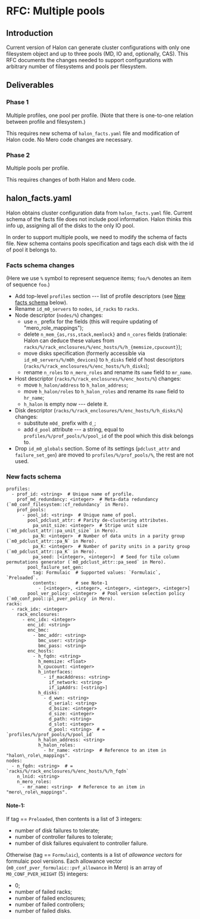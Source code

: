 # RFC: Multiple pools

## Introduction

Current version of Halon can generate cluster configurations with only
one filesystem object and up to three pools (MD, IO and, optionally,
CAS).  This RFC documents the changes needed to support configurations
with arbitrary number of filesystems and pools per filesystem.

## Deliverables

### Phase 1

Multiple profiles, one pool per profile. (Note that there is
one-to-one relation between profile and filesystem.)

This requires new schema of `halon_facts.yaml` file and modification
of Halon code.  No Mero code changes are necessary.

### Phase 2

Multiple pools per profile.

This requires changes of both Halon and Mero code.

## halon_facts.yaml

Halon obtains cluster configuration data from `halon_facts.yaml` file.
Current schema of the facts file does not include pool information.
Halon thinks this info up, assigning all of the disks to the only IO
pool.

In order to support multiple pools, we need to modify the schema of
facts file.  New schema contains pools specification and tags each
disk with the id of pool it belongs to.

### Facts schema changes

(Here we use `%` symbol to represent sequence items; `foo/%` denotes
an item of sequence `foo`.)

- Add top-level `profiles` section --- list of profile descriptors
  (see [New facts schema](#new-facts-schema) below).
- Rename `id_m0_servers` to `nodes`, `id_racks` to `racks`.
- Node descriptor (`nodes/%`) changes:
  - use `n_` prefix for the fields (this will require updating of
    "mero\_role\_mappings");
  - delete `n_mem_{as,rss,stack,memlock}` and `n_cores` fields
    (rationale: Halon can deduce these values from
    `racks/%/rack_enclosures/%/enc_hosts/%/h_{memsize,cpucount}`);
  - move disks specification (formerly accessible via
    `id_m0_servers/%/m0h_devices`) to `h_disks` field of host descriptors
    (`racks/%/rack_enclosures/%/enc_hosts/%/h_disks`);
  - rename `n_roles` to `n_mero_roles` and rename its `name` field to
    `mr_name`.
- Host descriptor (`racks/%/rack_enclosures/%/enc_hosts/%`) changes:
  - move `h_halon/address` to `h_halon_address`;
  - move `h_halon/roles` to `h_halon_roles` and rename its `name` field
    to `hr_name`;
  - `h_halon` is empty now --- delete it.
- Disk descriptor (`racks/%/rack_enclosures/%/enc_hosts/%/h_disks/%`)
  changes:
  - substitute `m0d_` prefix with `d_`;
  - add `d_pool` attribute --- a string, equal to
    `profiles/%/prof_pools/%/pool_id` of the pool which this disk
    belongs to.
- Drop `id_m0_globals` section.  Some of its settings (`pdclust_attr` and
  `failure_set_gen`) are moved to `profiles/%/prof_pools/%`, the rest are
  not used.

### New facts schema

```
profiles:
  - prof_id: <string>  # Unique name of profile.
    prof_md_redundancy: <integer>  # Meta-data redundancy (`m0_conf_filesystem::cf_redundancy` in Mero).
    prof_pools:
      - pool_id: <string>  # Unique name of pool.
        pool_pdclust_attr: # Parity de-clustering attributes.
          pa_unit_size: <integer>  # Stripe unit size (`m0_pdclust_attr::pa_unit_size` in Mero).
          pa_N: <integer>  # Number of data units in a parity group (`m0_pdclust_attr::pa_N` in Mero).
          pa_K: <integer>  # Number of parity units in a parity group (`m0_pdclust_attr::pa_K` in Mero).
          pa_seed: [<integer>, <integer>]  # Seed for tile column permutations generator (`m0_pdclust_attr::pa_seed` in Mero).
        pool_failure_set_gen:
          tag: Formulaic  # Supported values: `Formulaic`, `Preloaded`.
          contents:       # see Note-1
            - [<integer>, <integer>, <integer>, <integer>, <integer>]
        pool_ver_policy: <integer>  # Pool version selection policy (`m0_conf_pool::pl_pver_policy` in Mero).
racks:
  - rack_idx: <integer>
    rack_enclosures:
      - enc_idx: <integer>
        enc_id: <string>
        enc_bmc:
          - bmc_addr: <string>
            bmc_user: <string>
            bmc_pass: <string>
        enc_hosts:
          - h_fqdn: <string>
            h_memsize: <float>
            h_cpucount: <integer>
            h_interfaces:
              - if_macAddress: <string>
                if_network: <string>
                if_ipAddrs: [<string>]
            h_disks:
              - d_wwn: <string>
                d_serial: <string>
                d_bsize: <integer>
                d_size: <integer>
                d_path: <string>
                d_slot: <integer>
                d_pool: <string>  # = `profiles/%/prof_pools/%/pool_id`
            h_halon_address: <string>
            h_halon_roles:
              - hr_name: <string>  # Reference to an item in "halon\_role\_mappings".
nodes:
  - n_fqdn: <string>  # = `racks/%/rack_enclosures/%/enc_hosts/%/h_fqdn`
    n_lnid: <string>
    n_mero_roles:
      - mr_name: <string>  # Reference to an item in "mero\_role\_mappings".
```

#### Note-1:

If tag == `Preloaded`, then contents is a list of 3 integers:

- number of disk failures to tolerate;
- number of controller failures to tolerate;
- number of disk failures equivalent to controller failure.

Otherwise (tag == `Formulaic`), contents is a list of _allowance
vectors_ for formulaic pool versions.  Each allowance vector
(`m0_conf_pver_formulaic::pvf_allowance` in Mero) is an array of
`M0_CONF_PVER_HEIGHT` (5) integers:

- 0;
- number of failed racks;
- number of failed enclosures;
- number of failed controllers;
- number of failed disks.
